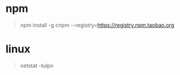 # npm

> npm install -g cnpm --registry=https://registry.npm.taobao.org


# linux

> netstat -tulpn



